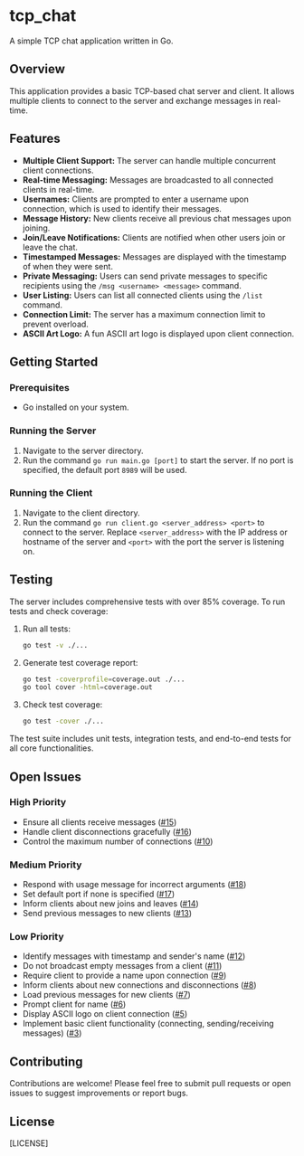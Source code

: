 # tcp_chat

A simple TCP chat application written in Go.

## Overview

This application provides a basic TCP-based chat server and client. It allows multiple clients to connect to the server and exchange messages in real-time.

## Features

- **Multiple Client Support:** The server can handle multiple concurrent client connections.
- **Real-time Messaging:** Messages are broadcasted to all connected clients in real-time.
- **Usernames:** Clients are prompted to enter a username upon connection, which is used to identify their messages.
- **Message History:** New clients receive all previous chat messages upon joining.
- **Join/Leave Notifications:** Clients are notified when other users join or leave the chat.
- **Timestamped Messages:** Messages are displayed with the timestamp of when they were sent.
- **Private Messaging:** Users can send private messages to specific recipients using the `/msg <username> <message>` command.
- **User Listing:** Users can list all connected clients using the `/list` command.
- **Connection Limit:** The server has a maximum connection limit to prevent overload.
- **ASCII Art Logo:** A fun ASCII art logo is displayed upon client connection.

## Getting Started

### Prerequisites

- Go installed on your system.

### Running the Server

1. Navigate to the server directory.
2. Run the command `go run main.go [port]` to start the server. If no port is specified, the default port `8989` will be used.

### Running the Client

1. Navigate to the client directory.
2. Run the command `go run client.go <server_address> <port>` to connect to the server. Replace `<server_address>` with the IP address or hostname of the server and `<port>` with the port the server is listening on.

## Testing

The server includes comprehensive tests with over 85% coverage. To run tests and check coverage:

1. Run all tests:
   ```bash
   go test -v ./...
   ```

2. Generate test coverage report:
   ```bash
   go test -coverprofile=coverage.out ./...
   go tool cover -html=coverage.out
   ```

3. Check test coverage:
   ```bash
   go test -cover ./...
   ```

The test suite includes unit tests, integration tests, and end-to-end tests for all core functionalities.

## Open Issues

### High Priority
- Ensure all clients receive messages ([#15](https://github.com/arnoldadero/tcp_chat/issues/15))
- Handle client disconnections gracefully ([#16](https://github.com/arnoldadero/tcp_chat/issues/16))
- Control the maximum number of connections ([#10](https://github.com/arnoldadero/tcp_chat/issues/10))

### Medium Priority
- Respond with usage message for incorrect arguments ([#18](https://github.com/arnoldadero/tcp_chat/issues/18))
- Set default port if none is specified ([#17](https://github.com/arnoldadero/tcp_chat/issues/17))
- Inform clients about new joins and leaves ([#14](https://github.com/arnoldadero/tcp_chat/issues/14))
- Send previous messages to new clients ([#13](https://github.com/arnoldadero/tcp_chat/issues/13))

### Low Priority
- Identify messages with timestamp and sender's name ([#12](https://github.com/arnoldadero/tcp_chat/issues/12))
- Do not broadcast empty messages from a client ([#11](https://github.com/arnoldadero/tcp_chat/issues/11))
- Require client to provide a name upon connection ([#9](https://github.com/arnoldadero/tcp_chat/issues/9))
- Inform clients about new connections and disconnections ([#8](https://github.com/arnoldadero/tcp_chat/issues/8))
- Load previous messages for new clients ([#7](https://github.com/arnoldadero/tcp_chat/issues/7))
- Prompt client for name ([#6](https://github.com/arnoldadero/tcp_chat/issues/6))
- Display ASCII logo on client connection ([#5](https://github.com/arnoldadero/tcp_chat/issues/5))
- Implement basic client functionality (connecting, sending/receiving messages) ([#3](https://github.com/arnoldadero/tcp_chat/issues/3))

## Contributing

Contributions are welcome! Please feel free to submit pull requests or open issues to suggest improvements or report bugs.

## License

[LICENSE]